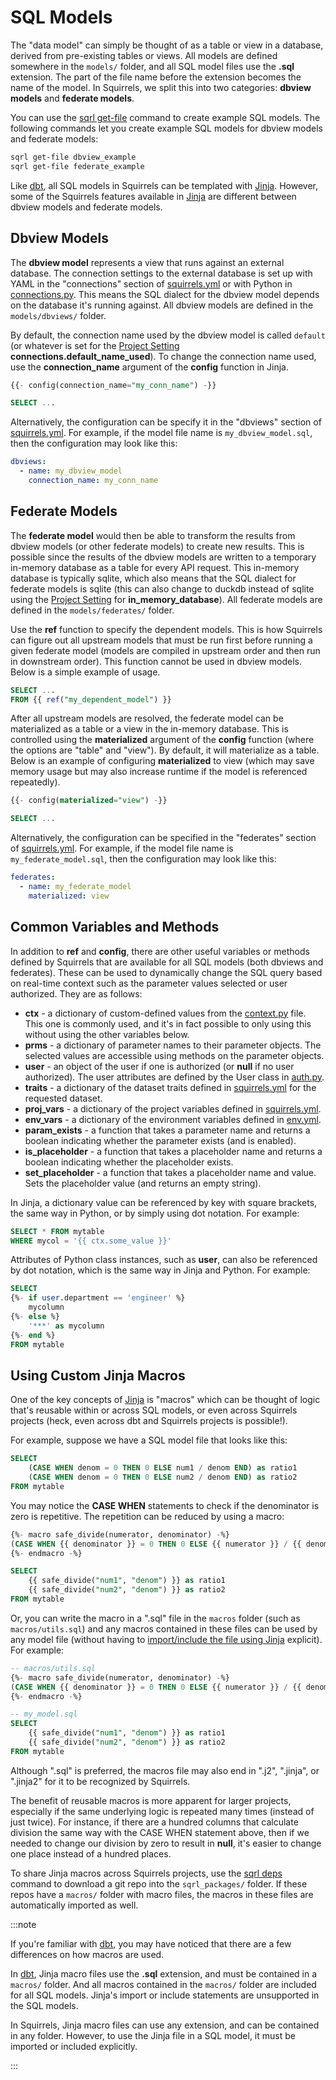 # SQL Models

The "data model" can simply be thought of as a table or view in a database, derived from pre-existing tables or views. All models are defined somewhere in the `models/` folder, and all SQL model files use the **.sql** extension. The part of the file name before the extension becomes the name of the model. In Squirrels, we split this into two categories: **dbview models** and **federate models**.

You can use the [sqrl get-file](../../references/cli/get-file) command to create example SQL models. The following commands let you create example SQL models for dbview models and federate models:

```bash
sqrl get-file dbview_example
sqrl get-file federate_example
```

Like [dbt], all SQL models in Squirrels can be templated with [Jinja]. However, some of the Squirrels features available in [Jinja] are different between dbview models and federate models.

## Dbview Models

The **dbview model** represents a view that runs against an external database. The connection settings to the external database is set up with YAML in the "connections" section of [squirrels.yml] or with Python in [connections.py]. This means the SQL dialect for the dbview model depends on the database it's running against. All dbview models are defined in the `models/dbviews/` folder.

By default, the connection name used by the dbview model is called `default` (or whatever is set for the [Project Setting] **connections.default_name_used**). To change the connection name used, use the **connection_name** argument of the **config** function in Jinja.

```sql
{{- config(connection_name="my_conn_name") -}}

SELECT ...
```

Alternatively, the configuration can be specify it in the "dbviews" section of [squirrels.yml]. For example, if the model file name is `my_dbview_model.sql`, then the configuration may look like this:

```yaml
dbviews:
  - name: my_dbview_model
    connection_name: my_conn_name
```

## Federate Models

The **federate model** would then be able to transform the results from dbview models (or other federate models) to create new results. This is possible since the results of the dbview models are written to a temporary in-memory database as a table for every API request. This in-memory database is typically sqlite, which also means that the SQL dialect for federate models is sqlite (this can also change to duckdb instead of sqlite using the [Project Setting] for **in_memory_database**). All federate models are defined in the `models/federates/` folder.

Use the **ref** function to specify the dependent models. This is how Squirrels can figure out all upstream models that must be run first before running a given federate model (models are compiled in upstream order and then run in downstream order). This function cannot be used in dbview models. Below is a simple example of usage.

```sql
SELECT ...
FROM {{ ref("my_dependent_model") }}
```

After all upstream models are resolved, the federate model can be materialized as a table or a view in the in-memory database. This is controlled using the **materialized** argument of the **config** function (where the options are "table" and "view"). By default, it will materialize as a table. Below is an example of configuring **materialized** to view (which may save memory usage but may also increase runtime if the model is referenced repeatedly).

```sql
{{- config(materialized="view") -}}

SELECT ...
```

Alternatively, the configuration can be specified in the "federates" section of [squirrels.yml]. For example, if the model file name is `my_federate_model.sql`, then the configuration may look like this:

```yaml
federates:
  - name: my_federate_model
    materialized: view
```

## Common Variables and Methods

In addition to **ref** and **config**, there are other useful variables or methods defined by Squirrels that are available for all SQL models (both dbviews and federates). These can be used to dynamically change the SQL query based on real-time context such as the parameter values selected or user authorized. They are as follows:

- **ctx** - a dictionary of custom-defined values from the [context.py] file. This one is commonly used, and it's in fact possible to only using this without using the other variables below. 
- **prms** - a dictionary of parameter names to their parameter objects. The selected values are accessible using methods on the parameter objects.
- **user** - an object of the user if one is authorized (or **null** if no user authorized). The user attributes are defined by the User class in [auth.py].
- **traits** - a dictionary of the dataset traits defined in [squirrels.yml] for the requested dataset.
- **proj_vars** - a dictionary of the project variables defined in [squirrels.yml].
- **env_vars** - a dictionary of the environment variables defined in [env.yml].
- **param_exists** - a function that takes a parameter name and returns a boolean indicating whether the parameter exists (and is enabled).
- **is_placeholder** - a function that takes a placeholder name and returns a boolean indicating whether the placeholder exists.
- **set_placeholder** - a function that takes a placeholder name and value. Sets the placeholder value (and returns an empty string).

In Jinja, a dictionary value can be referenced by key with square brackets, the same way in Python, or by simply using dot notation. For example:

```sql
SELECT * FROM mytable
WHERE mycol = '{{ ctx.some_value }}'
```

Attributes of Python class instances, such as **user**, can also be referenced by dot notation, which is the same way in Jinja and Python. For example:

```sql
SELECT
{%- if user.department == 'engineer' %}
    mycolumn
{%- else %}
    '***' as mycolumn
{%- end %}
FROM mytable
```

## Using Custom Jinja Macros

One of the key concepts of [Jinja] is "macros" which can be thought of logic that's reusable within or across SQL models, or even across Squirrels projects (heck, even across dbt and Squirrels projects is possible!).

For example, suppose we have a SQL model file that looks like this:

```sql
SELECT 
    (CASE WHEN denom = 0 THEN 0 ELSE num1 / denom END) as ratio1
    (CASE WHEN denom = 0 THEN 0 ELSE num2 / denom END) as ratio2
FROM mytable
```

You may notice the **CASE WHEN** statements to check if the denominator is zero is repetitive. The repetition can be reduced by using a macro:

```sql
{%- macro safe_divide(numerator, denominator) -%}
(CASE WHEN {{ denominator }} = 0 THEN 0 ELSE {{ numerator }} / {{ denominator }} END)
{%- endmacro -%}

SELECT
    {{ safe_divide("num1", "denom") }} as ratio1
    {{ safe_divide("num2", "denom") }} as ratio2
FROM mytable
```

Or, you can write the macro in a ".sql" file in the `macros` folder (such as `macros/utils.sql`) and any macros contained in these files can be used by any model file (without having to [import/include the file using Jinja](https://ttl255.com/jinja2-tutorial-part-6-include-and-import/) explicit). For example:

```sql
-- macros/utils.sql
{%- macro safe_divide(numerator, denominator) -%}
(CASE WHEN {{ denominator }} = 0 THEN 0 ELSE {{ numerator }} / {{ denominator }} END)
{%- endmacro -%}

-- my_model.sql
SELECT
    {{ safe_divide("num1", "denom") }} as ratio1
    {{ safe_divide("num2", "denom") }} as ratio2
FROM mytable
```

Although ".sql" is preferred, the macros file may also end in ".j2", ".jinja", or ".jinja2" for it to be recognized by Squirrels.

The benefit of reusable macros is more apparent for larger projects, especially if the same underlying logic is repeated many times (instead of just twice). For instance, if there are a hundred columns that calculate division the same way with the CASE WHEN statement above, then if we needed to change our division by zero to result in **null**, it's easier to change one place instead of a hundred places.

To share Jinja macros across Squirrels projects, use the [sqrl deps] command to download a git repo into the `sqrl_packages/` folder. If these repos have a `macros/` folder with macro files, the macros in these files are automatically imported as well.

:::note

If you're familiar with [dbt], you may have noticed that there are a few differences on how macros are used. 

In [dbt], Jinja macro files use the **.sql** extension, and must be contained in a `macros/` folder. And all macros contained in the `macros/` folder are included for all SQL models. Jinja's import or include statements are unsupported in the SQL models.

In Squirrels, Jinja macro files can use any extension, and can be contained in any folder. However, to use the Jinja file in a SQL model, it must be imported or included explicitly.

:::


[squirrels.yml]: ./project-file
[env.yml]: ./environcfg
[Project Setting]: ./settings
[connections.py]: ./connections
[sqrl deps]: ../../references/cli/deps
[context.py]: ./context
[auth.py]: ./auth
[dbt]: https://docs.getdbt.com/docs/introduction
[Jinja]: https://ttl255.com/jinja2-tutorial-part-1-introduction-and-variable-substitution/
